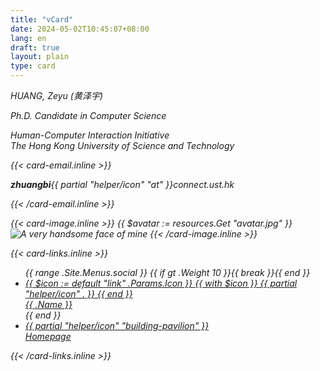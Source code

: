 ```yaml
---
title: "vCard"
date: 2024-05-02T10:45:07+08:00
lang: en
draft: true
layout: plain
type: card
---
```


<address>

<div class="info">
  <div class="info-text">
    <p class="name">HUANG, Zeyu (黄泽宇)</p>
    <p class="position">Ph.D. Candidate in Computer Science</p>
    <p class="position">
      Human-Computer Interaction Initiative<br/>
      The Hong Kong University of Science and Technology
    </p>
    {{< card-email.inline >}}
    <p class="email"><b>zhuangbi</b>{{ partial "helper/icon" "at" }}connect.ust.hk</p>
    {{< /card-email.inline >}}
  </div>

  {{< card-image.inline >}}
    {{ $avatar := resources.Get "avatar.jpg" }}
    <img src="{{ $avatar.RelPermalink }}" id="avatar" class="avatar" loading="lazy" alt="A very handsome face of mine">
  {{< /card-image.inline >}}
</div>

{{< card-links.inline >}}
<ul class="links">
  {{ range .Site.Menus.social }}
  {{ if gt .Weight 10 }}{{ break }}{{ end }}
  <li>
    <a
      href='{{ .URL }}'
      class="icon-button"
      {{ if eq (default true .Params.newTab) true }}target="_blank" rel="noreferrer noopener"{{ end }}
      title="{{ .Name }}"
    >
      {{ $icon := default "link" .Params.Icon }}
      {{ with $icon }}
          {{ partial "helper/icon" . }}
      {{ end }}
      <div>{{ .Name }}</div>
    </a>
  </li>
  {{ end }}
  <li>
    <a
      href='https://yellowzeyu.com'
      class="icon-button"
      rel="noreferrer noopener"
      title="Homepage"
    >
      {{ partial "helper/icon" "building-pavilion" }}
      <div>Homepage</div>
    </a>
  </li>
</ul>
{{< /card-links.inline >}}

</address>
